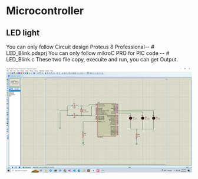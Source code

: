 # Microcontroller
## LED light

You can only follow Circuit design Proteus 8 Professional-- # LED_Blink.pdsprj
You can only follow mikroC PRO for PIC code -- # LED_Blink.c
These two file copy, execuite and run, you can get Output.

![](img/01.png)
